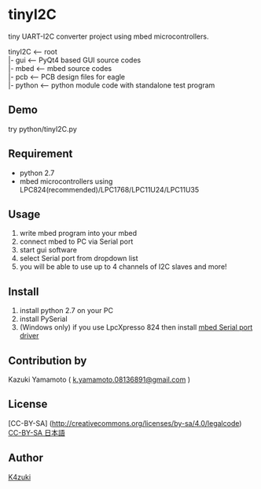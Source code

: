 tinyI2C
=======

tiny UART-I2C converter project using mbed microcontrollers.

tinyI2C       <-- root  
  |- gui       <-- PyQt4 based GUI source codes  
  |- mbed      <-- mbed source codes  
  |- pcb       <-- PCB design files for eagle  
  |- python    <-- python module code with standalone test program  

## Demo
  try python/tinyI2C.py

## Requirement
* python 2.7
* mbed microcontrollers using LPC824(recommended)/LPC1768/LPC11U24/LPC11U35

## Usage
1. write mbed program into your mbed
2. connect mbed to PC via Serial port
3. start gui software
4. select Serial port from dropdown list
5. you will be able to use up to 4 channels of I2C slaves and more!

## Install
1. install python 2.7 on your PC
2. install PySerial
3. (Windows only) if you use LpcXpresso 824 then install [mbed Serial port driver](http://developer.mbed.org/handbook/Windows-serial-configuration)

## Contribution by
Kazuki Yamamoto ( <k.yamamoto.08136891@gmail.com> )

## License
[CC-BY-SA] (http://creativecommons.org/licenses/by-sa/4.0/legalcode)
[CC-BY-SA 日本語](http://creativecommons.org/licenses/by-sa/2.1/jp/legalcode)

## Author

[K4zuki](https://github.com/K4zuki)
